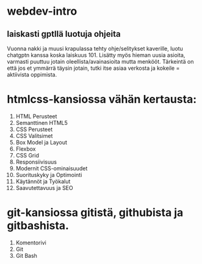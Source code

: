 # webdev-intro

## laiskasti gptllä luotuja ohjeita

Vuonna nakki ja muusi krapulassa tehty ohje/selitykset kaverille, luotu chatgptn kanssa koska laiskuus 101.
Lisätty myös hieman uusia asioita, varmasti puuttuu jotain oleellista/avainasioita mutta menkööt.
Tärkeintä on että jos et ymmärrä täysin jotain, tutki itse asiaa verkosta ja kokeile = aktiivista oppimista.

# htmlcss-kansiossa vähän kertausta:

1. HTML Perusteet
2. Semanttinen HTML5
3. CSS Perusteet
4. CSS Valitsimet
5. Box Model ja Layout
6. Flexbox
7. CSS Grid
8. Responsiivisuus
9. Modernit CSS-ominaisuudet
10.   Suorituskyky ja Optimointi
11.   Käytännöt ja Työkalut
12.   Saavutettavuus ja SEO

# git-kansiossa gitistä, githubista ja gitbashista.

1. Komentorivi
2. Git
3. Git Bash
